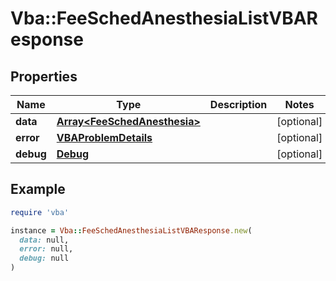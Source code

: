 # Vba::FeeSchedAnesthesiaListVBAResponse

## Properties

| Name | Type | Description | Notes |
| ---- | ---- | ----------- | ----- |
| **data** | [**Array&lt;FeeSchedAnesthesia&gt;**](FeeSchedAnesthesia.md) |  | [optional] |
| **error** | [**VBAProblemDetails**](VBAProblemDetails.md) |  | [optional] |
| **debug** | [**Debug**](Debug.md) |  | [optional] |

## Example

```ruby
require 'vba'

instance = Vba::FeeSchedAnesthesiaListVBAResponse.new(
  data: null,
  error: null,
  debug: null
)
```

